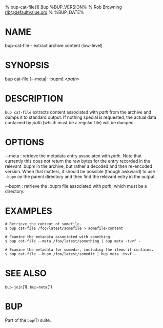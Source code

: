 % bup-cat-file(1) Bup %BUP_VERSION%
% Rob Browning <rlb@defaultvalue.org>
% %BUP_DATE%

# NAME

bup-cat-file - extract archive content (low-level)

# SYNOPSIS

bup cat-file [\--meta|\--bupm] <*path*>

# DESCRIPTION

`bup cat-file` extracts content associated with *path* from the
archive and dumps it to standard output.  If nothing special is
requested, the actual data contained by *path* (which must be a
regular file) will be dumped.

# OPTIONS

\--meta
:   retrieve the metadata entry associated with *path*.  Note that
    currently this does not return the raw bytes for the entry
    recorded in the relevant .bupm in the archive, but rather a
    decoded and then re-encoded version.  When that matters, it should
    be possible (though awkward) to use `--bupm` on the parent
    directory and then find the relevant entry in the output.

\--bupm
:   retrieve the .bupm file associated with *path*, which must be a
    directory.

# EXAMPLES

    # Retrieve the content of somefile.
    $ bup cat-file /foo/latest/somefile > somefile-content

    # Examine the metadata associated with something.
    $ bup cat-file --meta /foo/latest/something | bup meta -tvvf -

    # Examine the metadata for somedir, including the items it contains.
    $ bup cat-file --bupm /foo/latest/somedir | bup meta -tvvf -

# SEE ALSO

`bup-join`(1), `bup-meta`(1)

# BUP

Part of the `bup`(1) suite.
